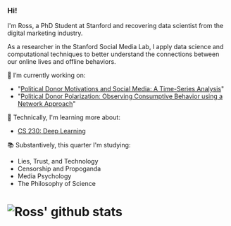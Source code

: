 ### Hi!

I'm Ross, a PhD Student at Stanford and recovering data scientist from the digital marketing industry. 

As a researcher in the Stanford Social Media Lab, I apply data science and computational techniques to better understand the connections between our online lives and offline behaviors. 

🔭 I’m currently working on:
- "[Political Donor Motivations and Social Media: A Time-Series Analysis](https://github.com/rossdahlke/political_donor_motivations)"
- "[Political Donor Polarization: Observing Consumptive Behavior using a Network Approach](https://github.com/rossdahlke/donor_polarization)"

🌱 Technically, I'm learning more about:
- [CS 230: Deep Learning](https://cs230.stanford.edu/)

📚 Substantively, this quarter I'm studying:
- Lies, Trust, and Technology
- Censorship and Propoganda
- Media Psychology
- The Philosophy of Science

# ![Ross' github stats](https://github-readme-stats.vercel.app/api?username=rossdahlke&count_private=true)
